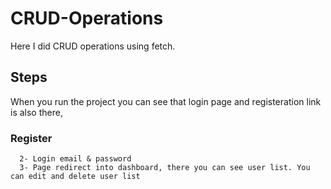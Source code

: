 # CRUD-Operations
Here I did CRUD operations using fetch. 
## Steps
   When you run the project you can see that login page and registeration link   is also there,
   ### Register
      2- Login email & password
      3- Page redirect into dashboard, there you can see user list. You can edit and delete user list
